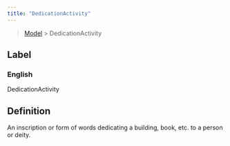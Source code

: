```yaml
---
title: "DedicationActivity"
---
```


> [Model](../../) > DedicationActivity

## Label

### English
DedicationActivity


## Definition
An inscription or form of words dedicating a building, book, etc. to a person or deity. 


    
